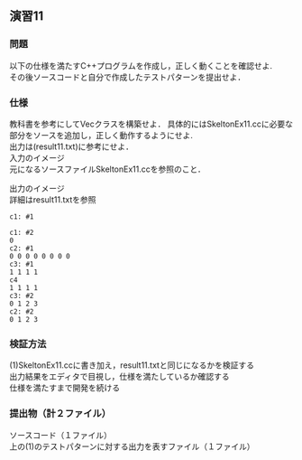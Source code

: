 ## 演習11  
### 問題  
以下の仕様を満たすC++プログラムを作成し，正しく動くことを確認せよ.  
その後ソースコードと自分で作成したテストパターンを提出せよ．  
  
### 仕様  
教科書を参考にしてVecクラスを構築せよ．
具体的にはSkeltonEx11.ccに必要な部分をソースを追加し，正しく動作するようにせよ.  
出力は(result11.txt)に参考にせよ．  
入力のイメージ  
元になるソースファイルSkeltonEx11.ccを参照のこと．  

出力のイメージ  
詳細はresult11.txtを参照  

```  
c1: #1  
  
c1: #2  
0   
c2: #1  
0 0 0 0 0 0 0 0   
c3: #1   
1 1 1 1   
c4  
1 1 1 1   
c3: #2  
0 1 2 3  
c2: #2  
0 1 2 3   
```  

### 検証方法  
(1)SkeltonEx11.ccに書き加え，result11.txtと同じになるかを検証する  
出力結果をエディタで目視し，仕様を満たしているか確認する  
仕様を満たすまで開発を続ける  

### 提出物（計２ファイル）  
ソースコード（１ファイル）  
上の(1)のテストパターンに対する出力を表すファイル（１ファイル）  
  